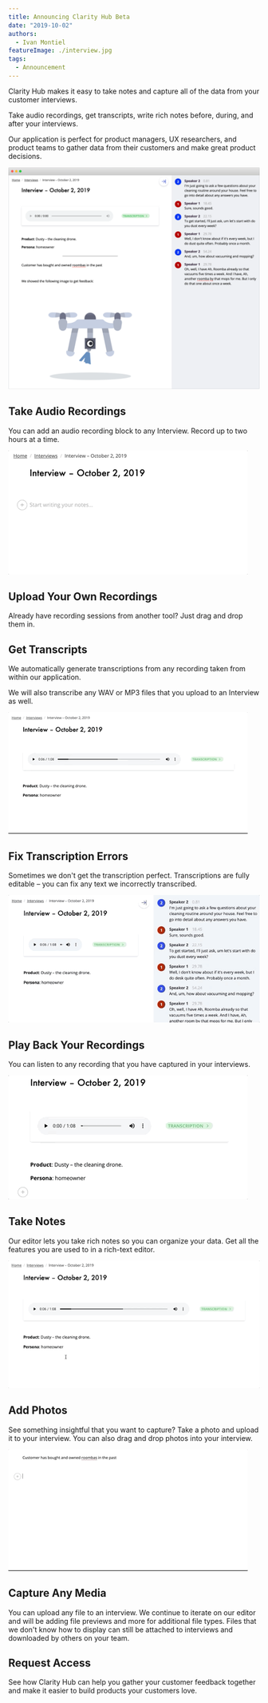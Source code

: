```yaml
---
title: Announcing Clarity Hub Beta
date: "2019-10-02"
authors:
  - Ivan Montiel
featureImage: ./interview.jpg
tags:
  - Announcement
---
```


Clarity Hub makes it easy to take notes and capture all of the data from your customer interviews.

Take audio recordings, get transcripts, write rich notes before, during, and after your interviews.

<!-- end -->

Our application is perfect for product managers, UX researchers, and product teams to gather data from their customers and make great product decisions.

![Landing preview of Clarity Hub](./lander.png)

## Take Audio Recordings

You can add an audio recording block to any Interview. Record up to two hours at a time.

![Record Audio](./audio-recording.gif)

## Upload Your Own Recordings

Already have recording sessions from another tool? Just drag and drop them in.

## Get Transcripts

We automatically generate transcriptions from any recording taken from within our application.

We will also transcribe any WAV or MP3 files that you upload to an Interview as well.

![View transcript](./open-transcript.gif)

## Fix Transcription Errors

Sometimes we don't get the transcription perfect. Transcriptions are fully editable – you can fix any text we incorrectly transcribed.

![Edit transcript](./edit-transcript.gif)

## Play Back Your Recordings

You can listen to any recording that you have captured in your interviews.

![Play back audio](./play-back-audio.gif)

## Take Notes

Our editor lets you take rich notes so you can organize your data. Get all the features you are used to in a rich-text editor.

![Edit document](./editing-document.gif)

## Add Photos

See something insightful that you want to capture? Take a photo and upload it to your interview. You can also drag and drop photos into your interview.

![Drag and drop image](./upload-photo.gif)

## Capture Any Media

You can upload any file to an interview. We continue to iterate on our editor and will be adding file previews and more for additional file types. Files that we don't know how to display can still be attached to interviews and downloaded by others on your team.

## Request Access

See how Clarity Hub can help you gather your customer feedback together and make it easier to build products your customers love.
